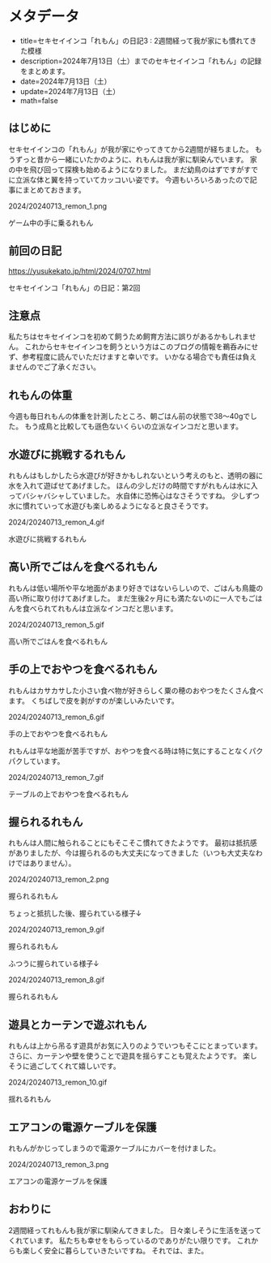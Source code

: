 # メタデータ
- title=セキセイインコ「れもん」の日記3 : 2週間経って我が家にも慣れてきた模様
- description=2024年7月13日（土）までのセキセイインコ「れもん」の記録をまとめます。
- date=2024年7月13日（土）
- update=2024年7月13日（土）
- math=false

## はじめに
セキセイインコの「れもん」が我が家にやってきてから2週間が経ちました。
もうずっと昔から一緒にいたかのように、れもんは我が家に馴染んでいます。
家の中を飛び回って探検も始めるようになりました。
まだ幼鳥のはずですがすでに立派な体と翼を持っていてカッコいい姿です。
今週もいろいろあったので記事にまとめておきます。

2024/20240713_remon_1.png

ゲーム中の手に乗るれもん

## 前回の日記
https://yusukekato.jp/html/2024/0707.html

セキセイインコ「れもん」の日記：第2回

## 注意点
私たちはセキセイインコを初めて飼うため飼育方法に誤りがあるかもしれません。
これからセキセイインコを飼うという方はこのブログの情報を鵜呑みにせず、参考程度に読んでいただけますと幸いです。
いかなる場合でも責任は負えませんのでご了承ください。

## れもんの体重
今週も毎日れもんの体重を計測したところ、朝ごはん前の状態で38～40gでした。
もう成鳥と比較しても遜色ないくらいの立派なインコだと思います。

## 水遊びに挑戦するれもん
れもんはもしかしたら水遊びが好きかもしれないという考えのもと、透明の器に水を入れて遊ばせてあげました。
ほんの少しだけの時間ですがれもんは水に入ってバシャバシャしていました。
水自体に恐怖心はなさそうですね。
少しずつ水に慣れていって水遊びも楽しめるようになると良さそうです。

2024/20240713_remon_4.gif

水遊びに挑戦するれもん

## 高い所でごはんを食べるれもん
れもんは低い場所や平な地面があまり好きではないらしいので、ごはんも鳥籠の高い所に取り付けてあげました。
まだ生後2ヶ月にも満たないのに一人でもごはんを食べられてれもんは立派なインコだと思います。

2024/20240713_remon_5.gif

高い所でごはんを食べるれもん

## 手の上でおやつを食べるれもん
れもんはカサカサした小さい食べ物が好きらしく粟の穂のおやつをたくさん食べます。
くちばしで皮を剥がすのが楽しいみたいです。

2024/20240713_remon_6.gif

手の上でおやつを食べるれもん

れもんは平な地面が苦手ですが、おやつを食べる時は特に気にすることなくパクパクしています。

2024/20240713_remon_7.gif

テーブルの上でおやつを食べるれもん

## 握られるれもん
れもんは人間に触られることにもそこそこ慣れてきたようです。
最初は抵抗感がありましたが、今は握られるのも大丈夫になってきました（いつも大丈夫なわけではありません）。

2024/20240713_remon_2.png

握られるれもん

ちょっと抵抗した後、握られている様子↓

2024/20240713_remon_9.gif

握られるれもん

ふつうに握られている様子↓

2024/20240713_remon_8.gif

握られるれもん

## 遊具とカーテンで遊ぶれもん
れもんは上から吊るす遊具がお気に入りのようでいつもそこにとまっています。
さらに、カーテンや壁を使うことで遊具を揺らすことも覚えたようです。
楽しそうに過ごしてくれて嬉しいです。

2024/20240713_remon_10.gif

揺れるれもん

## エアコンの電源ケーブルを保護
れもんがかじってしまうので電源ケーブルにカバーを付けました。

2024/20240713_remon_3.png

エアコンの電源ケーブルを保護

## おわりに
2週間経ってれもんも我が家に馴染んてきました。
日々楽しそうに生活を送ってくれています。
私たちも幸せをもらっているのでありがたい限りです。
これからも楽しく安全に暮らしていきたいですね。
それでは、また。

